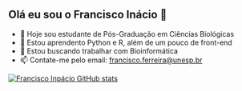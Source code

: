 ## Olá eu sou o Francisco Inácio 👋

- 🔭 Hoje sou estudante de Pós-Graduação em Ciências Biológicas
- 🌱 Estou aprendento Python e R, além de um pouco de front-end
- 👯 Estou buscando trabalhar com Bioinformática
- 📫 Contate-me pelo email: francisco.ferreira@unesp.br


[![Francisco Inpácio GitHub stats](https://github-readme-stats.vercel.app/api?username=franciscoinacioo&show_icons=true&theme=radical)](https://github.com/anuraghazra/github-readme-stats)
